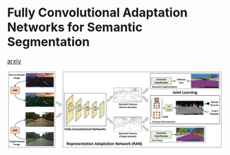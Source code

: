 # Fully Convolutional Adaptation Networks for Semantic Segmentation

[arxiv](https://arxiv.org/abs/1804.08286)

![1525673495918](../pics/FCAN_0.png)



